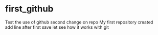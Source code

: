 # first_github
Test the use of github 
second change on repo
My first repository created
add line after first save
let see how it works with git
